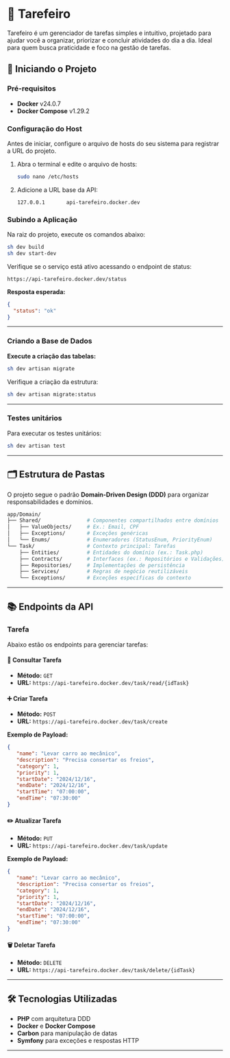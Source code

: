 # 📌 Tarefeiro

Tarefeiro é um gerenciador de tarefas simples e intuitivo, projetado para ajudar você a organizar, priorizar e concluir atividades do dia a dia. Ideal para quem busca praticidade e foco na gestão de tarefas.

## 🚀 Iniciando o Projeto

### Pré-requisitos
- **Docker** v24.0.7
- **Docker Compose** v1.29.2

### Configuração do Host
Antes de iniciar, configure o arquivo de hosts do seu sistema para registrar a URL do projeto.

1. Abra o terminal e edite o arquivo de hosts:

   ```bash
   sudo nano /etc/hosts
   ```

2. Adicione a URL base da API:

   ```
   127.0.0.1       api-tarefeiro.docker.dev
   ```

### Subindo a Aplicação
Na raiz do projeto, execute os comandos abaixo:

```bash
sh dev build
sh dev start-dev
```

Verifique se o serviço está ativo acessando o endpoint de status:

```
https://api-tarefeiro.docker.dev/status
```

**Resposta esperada:**

```json
{
  "status": "ok"
}
```

---

### Criando a Base de Dados

**Execute a criação das tabelas:**

```bash
sh dev artisan migrate
```


Verifique a criação da estrutura:

```bash
sh dev artisan migrate:status
```

---

### Testes unitários

Para executar os testes unitários:
```bash
sh dev artisan test
```

---

## 🗂️ Estrutura de Pastas

O projeto segue o padrão **Domain-Driven Design (DDD)** para organizar responsabilidades e domínios.

```bash
app/Domain/
├── Shared/               # Componentes compartilhados entre domínios
│   ├── ValueObjects/     # Ex.: Email, CPF
│   ├── Exceptions/       # Exceções genéricas
│   └── Enums/            # Enumeradores (StatusEnum, PriorityEnum)
└── Task/                 # Contexto principal: Tarefas
    ├── Entities/         # Entidades do domínio (ex.: Task.php)
    ├── Contracts/        # Interfaces (ex.: Repositórios e Validações)
    ├── Repositories/     # Implementações de persistência
    ├── Services/         # Regras de negócio reutilizáveis
    └── Exceptions/       # Exceções específicas do contexto
```

---

## 📚 Endpoints da API

### Tarefa
Abaixo estão os endpoints para gerenciar tarefas:

#### 📖 Consultar Tarefa
- **Método:** `GET`
- **URL:** `https://api-tarefeiro.docker.dev/task/read/{idTask}`

#### ➕ Criar Tarefa
- **Método:** `POST`
- **URL:** `https://api-tarefeiro.docker.dev/task/create`

**Exemplo de Payload:**

```json
{
   "name": "Levar carro ao mecânico",
   "description": "Precisa consertar os freios",
   "category": 1,
   "priority": 1,
   "startDate": "2024/12/16",
   "endDate": "2024/12/16",
   "startTime": "07:00:00",
   "endTime": "07:30:00"
}
```

#### ✏️ Atualizar Tarefa
- **Método:** `PUT`
- **URL:** `https://api-tarefeiro.docker.dev/task/update`

**Exemplo de Payload:**

```json
{
   "name": "Levar carro ao mecânico",
   "description": "Precisa consertar os freios",
   "category": 1,
   "priority": 1,
   "startDate": "2024/12/16",
   "endDate": "2024/12/16",
   "startTime": "07:00:00",
   "endTime": "07:30:00"
}
```

#### 🗑️ Deletar Tarefa
- **Método:** `DELETE`
- **URL:** `https://api-tarefeiro.docker.dev/task/delete/{idTask}`

---

## 🛠️ Tecnologias Utilizadas

- **PHP** com arquitetura DDD
- **Docker** e **Docker Compose**
- **Carbon** para manipulação de datas
- **Symfony** para exceções e respostas HTTP

---